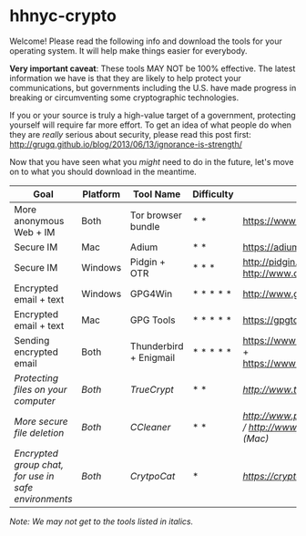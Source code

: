 hhnyc-crypto
============

Welcome! Please read the following info and download the tools for your operating system. It will help make things easier for everybody.

**Very important caveat**: These tools MAY NOT be 100% effective. The latest information we have is that they are likely to help protect your communications, but governments including the U.S. have made progress in breaking or circumventing some cryptographic technologies.

If you or your source is truly a high-value target of a government, protecting yourself will require far more effort. To get an idea of what people do when they are *really* serious about security, please read this post first: http://grugq.github.io/blog/2013/06/13/ignorance-is-strength/

Now that you have seen what you *might* need to do in the future, let's move on to what you should download in the meantime. 

Goal |	Platform	| Tool Name | Difficulty | Where To Find It
---- | ---------- | --------- | ---------- | ----------------
More anonymous Web + IM	| Both | Tor browser bundle | * * | https://www.torproject.org/ 
Secure IM | Mac | Adium | * * | https://adium.im/
Secure IM | Windows | Pidgin + OTR | * * * | http://pidgin.im/ + http://www.cypherpunks.ca/otr/
Encrypted email + text | Windows | GPG4Win | * * * * * | http://www.gpg4win.org/ 
Encrypted email + text | Mac | GPG Tools | * * * * * | https://gpgtools.org/
Sending encrypted email | Both | Thunderbird + Enigmail | * * * * * | https://www.mozilla.org/en-US/thunderbird/ + https://www.enigmail.net/download/index.php
*Protecting files on your computer* | *Both* | *TrueCrypt* | * * | *http://www.truecrypt.org/downloads*
*More secure file deletion* | *Both* | *CCleaner* | * * | *http://www.piriform.com/ccleaner (Windows) / http://www.piriform.com/mac/ccleaner (Mac)*
*Encrypted group chat, for use in safe environments* | *Both* | *CrytpoCat* | * | *https://crypto.cat/*

*Note: We may not get to the tools listed in italics.*